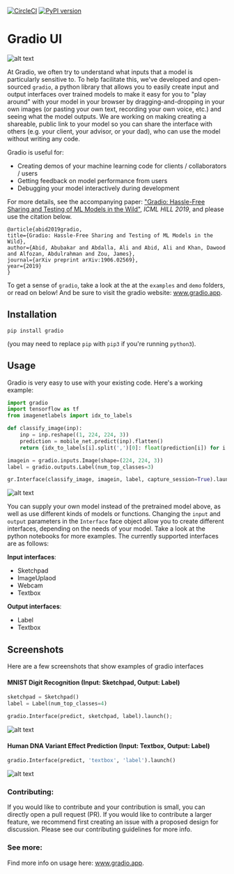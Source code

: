 [![CircleCI](https://circleci.com/gh/gradio-app/gradio-UI.svg?style=svg)](https://circleci.com/gh/gradio-app/gradio) [![PyPI version](https://badge.fury.io/py/gradio.svg)](https://badge.fury.io/py/gradio)

# Gradio UI

![alt text](https://i.ibb.co/GHRk2JP/header-2.png)

At Gradio, we often try to understand what inputs that a model is particularly sensitive to. To help facilitate this, we've developed and open-sourced `gradio`, a python library that allows you to easily create input and output interfaces over trained models to make it easy for you to "play around" with your model in your browser by dragging-and-dropping in your own images (or pasting your own text, recording your own voice, etc.) and seeing what the model outputs. We are working on making creating a shareable, public link to your model so you can share the interface with others (e.g. your client, your advisor, or your dad), who can use the model without writing any code. 

Gradio is useful for:
* Creating demos of your machine learning code for clients / collaborators / users
* Getting feedback on model performance from users
* Debugging your model interactively during development

For more details, see the accompanying paper: ["Gradio: Hassle-Free Sharing and Testing of ML Models in the Wild"](https://arxiv.org/pdf/1906.02569.pdf), *ICML HILL 2019*, and please use the citation below.

```
@article{abid2019gradio,
title={Gradio: Hassle-Free Sharing and Testing of ML Models in the Wild},
author={Abid, Abubakar and Abdalla, Ali and Abid, Ali and Khan, Dawood and Alfozan, Abdulrahman and Zou, James},
journal={arXiv preprint arXiv:1906.02569},
year={2019}
}
```

To get a sense of `gradio`, take a look at the at the `examples` and `demo` folders, or read on below! And be sure to visit the gradio website: www.gradio.app.

## Installation
```
pip install gradio
```
(you may need to replace `pip` with `pip3` if you're running `python3`).

## Usage

Gradio is very easy to use with your existing code. Here's a working example:


```python
import gradio
import tensorflow as tf
from imagenetlabels import idx_to_labels

def classify_image(inp):
    inp = inp.reshape((1, 224, 224, 3))
    prediction = mobile_net.predict(inp).flatten()
    return {idx_to_labels[i].split(',')[0]: float(prediction[i]) for i in range(1000)}

imagein = gradio.inputs.Image(shape=(224, 224, 3))
label = gradio.outputs.Label(num_top_classes=3)

gr.Interface(classify_image, imagein, label, capture_session=True).launch();
```

![alt text](https://i.ibb.co/nM97z2B/image-interface.png)


You can supply your own model instead of the pretrained model above, as well as use different kinds of models or functions. Changing the `input` and `output` parameters in the `Interface` face object allow you to create different interfaces, depending on the needs of your model. Take a look at the python notebooks for more examples. The currently supported interfaces are as follows:

**Input interfaces**:
* Sketchpad
* ImageUplaod
* Webcam
* Textbox

**Output interfaces**:
* Label
* Textbox

## Screenshots

Here are a few screenshots that show examples of gradio interfaces

#### MNIST Digit Recognition (Input: Sketchpad, Output: Label)

```python
sketchpad = Sketchpad()
label = Label(num_top_classes=4)

gradio.Interface(predict, sketchpad, label).launch();
```

![alt text](https://i.ibb.co/CV8Kk3D/sketchpad-interface.png)

#### Human DNA Variant Effect Prediction (Input: Textbox, Output: Label)

```python
gradio.Interface(predict, 'textbox', 'label').launch()
```

![alt text](https://i.ibb.co/C7GXDDQ/label-interface.png)

### Contributing:
If you would like to contribute and your contribution is small, you can directly open a pull request (PR). If you would like to contribute a larger feature, we recommend first creating an issue with a proposed design for discussion. Please see our contributing guidelines for more info.

### See more:
Find more info on usage here: www.gradio.app.



